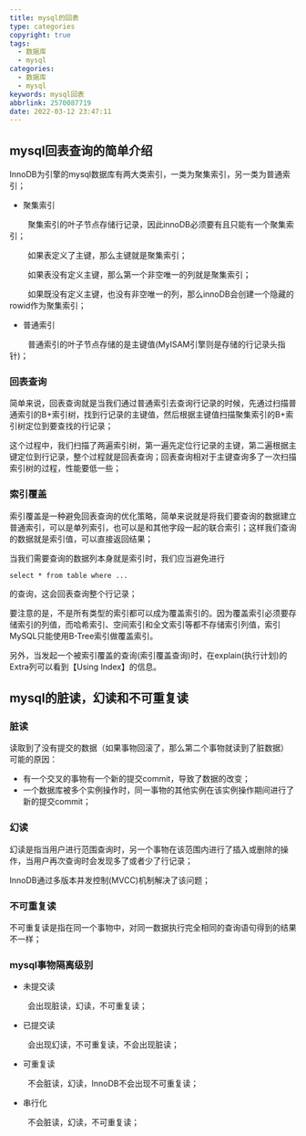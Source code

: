 ```yaml
---
title: mysql的回表
type: categories
copyright: true
tags:
  - 数据库
  - mysql
categories:
  - 数据库
  - mysql
keywords: mysql回表
abbrlink: 2570087719
date: 2022-03-12 23:47:11
---
```



## mysql回表查询的简单介绍

InnoDB为引擎的mysql数据库有两大类索引，一类为聚集索引，另一类为普通索引；
- 聚集索引

&emsp;&emsp; 聚集索引的叶子节点存储行记录，因此innoDB必须要有且只能有一个聚集索引；

&emsp;&emsp; 如果表定义了主键，那么主键就是聚集索引；

&emsp;&emsp; 如果表没有定义主键，那么第一个非空唯一的列就是聚集索引；

&emsp;&emsp; 如果既没有定义主键，也没有非空唯一的列，那么innoDB会创建一个隐藏的rowid作为聚集索引；

<!-- more -->
- 普通索引

&emsp;&emsp; 普通索引的叶子节点存储的是主键值(MyISAM引擎则是存储的行记录头指针)；

### 回表查询

简单来说，回表查询就是当我们通过普通索引去查询行记录的时候，先通过扫描普通索引的B+索引树，找到行记录的主键值，然后根据主键值扫描聚集索引的B+索引树定位到要查找的行记录；

这个过程中，我们扫描了两遍索引树，第一遍先定位行记录的主键，第二遍根据主键定位到行记录，整个过程就是回表查询；回表查询相对于主键查询多了一次扫描索引树的过程，性能要低一些；

### 索引覆盖

索引覆盖是一种避免回表查询的优化策略，简单来说就是将我们要查询的数据建立普通索引，可以是单列索引，也可以是和其他字段一起的联合索引；这样我们查询的数据就是索引值，可以直接返回结果；

当我们需要查询的数据列本身就是索引时，我们应当避免进行
```
select * from table where ...
```
的查询，这会回表查询整个行记录；

要注意的是，不是所有类型的索引都可以成为覆盖索引的。因为覆盖索引必须要存储索引的列值，而哈希索引、空间索引和全文索引等都不存储索引列值，索引MySQL只能使用B-Tree索引做覆盖索引。

另外，当发起一个被索引覆盖的查询(索引覆盖查询)时，在explain(执行计划)的Extra列可以看到【Using Index】的信息。

## mysql的脏读，幻读和不可重复读

### 脏读
读取到了没有提交的数据（如果事物回滚了，那么第二个事物就读到了脏数据）
可能的原因：
- 有一个交叉的事物有一个新的提交commit，导致了数据的改变；
- 一个数据库被多个实例操作时，同一事物的其他实例在该实例操作期间进行了新的提交commit；

### 幻读
幻读是指当用户进行范围查询时，另一个事物在该范围内进行了插入或删除的操作，当用户再次查询时会发现多了或者少了行记录；

InnoDB通过多版本并发控制(MVCC)机制解决了该问题；

### 不可重复读
不可重复读是指在同一个事物中，对同一数据执行完全相同的查询语句得到的结果不一样；


### mysql事物隔离级别
- 未提交读

&emsp;&emsp; 会出现脏读，幻读，不可重复读；

- 已提交读

&emsp;&emsp; 会出现幻读，不可重复读，不会出现脏读；

- 可重复读

&emsp;&emsp; 不会脏读，幻读，InnoDB不会出现不可重复读；

- 串行化

&emsp;&emsp; 不会脏读，幻读，不可重复读；

